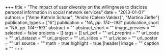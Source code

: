 +++
title = "The impact of user diversity on the willingness to disclose personal information in social network services"
date = "2013-01-01"
authors = ["Anne Kathrin Schaar", "Andre {Calero Valdez}", "Martina Ziefle"]
publication_types = ["6"]
publication = "NA, _pp. 174--193_"
publication_short = "NA, _pp. 174--193_"
abstract = ""
abstract_short = ""
image_preview = ""
selected = false
projects = []
tags = []
url_pdf = ""
url_preprint = ""
url_code = ""
url_dataset = ""
url_project = ""
url_slides = ""
url_video = ""
url_poster = ""
url_source = ""
math = true
highlight = true
[header]
image = ""
caption = ""
+++
